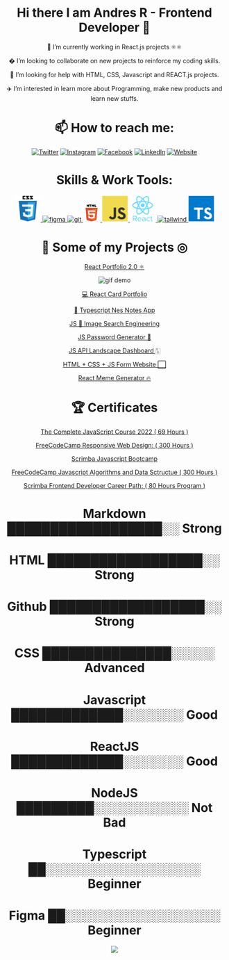 <div align="center" >

 <h1 align="center"> Hi there I am Andres R - Frontend Developer 👋 </h1>

 <p>  📇 I’m currently working in React.js projects ⚛⚛️ </p>
 
 � I’m looking to collaborate on new projects to reinforce my coding skills.
 
👾 I’m looking for help with HTML, CSS, Javascript and REACT.js projects.

 ✈️ I’m interested in learn more about Programming, make new products and learn new stuffs.

</div>

<div align="center" > 

 <h1 align="center">  📫 How to reach me:  </h1>
 
[	![Twitter](https://img.shields.io/badge/Twitter-%231DA1F2.svg?style=for-the-badge&logo=Twitter&logoColor=white)](https://twitter.com/andrustn)
[![Instagram](https://img.shields.io/badge/Instagram-%23E4405F.svg?style=for-the-badge&logo=Instagram&logoColor=white)](https://www.instagram.com/andrustn/)
[![Facebook](https://img.shields.io/badge/Facebook-%231877F2.svg?style=for-the-badge&logo=Facebook&logoColor=white)](https://www.facebook.com/andrustn)
[![LinkedIn](https://img.shields.io/badge/linkedin-%230077B5.svg?style=for-the-badge&logo=linkedin&logoColor=white)](https://www.linkedin.com/in/andrustn/)
[	![Website](https://img.shields.io/badge/react-%2320232a.svg?style=for-the-badge&logo=react&logoColor=%2361DAFB)](https://react-portfolio22.netlify.app/)

</div>

<h1 align="center"> Skills & Work Tools: </h1>

<div align="center" > 

<p align="center"> <a href="https://www.w3schools.com/css/" target="_blank" rel="noreferrer"> <img src="https://raw.githubusercontent.com/devicons/devicon/master/icons/css3/css3-original-wordmark.svg" alt="css3" width="60" height="60"/> </a> 
<a href="https://www.figma.com/" target="_blank" rel="noreferrer"> <img src="https://www.vectorlogo.zone/logos/figma/figma-icon.svg" alt="figma" width="40" height="40"/> </a> <a href="https://git-scm.com/" target="_blank" rel="noreferrer"> 
<img src="https://www.vectorlogo.zone/logos/git-scm/git-scm-icon.svg" alt="git" width="60" height="60"/> </a> <a href="https://www.w3.org/html/" target="_blank" rel="noreferrer"> <img src="https://raw.githubusercontent.com/devicons/devicon/master/icons/html5/html5-original-wordmark.svg" alt="html5" width="40" height="40"/> </a> <a href="https://developer.mozilla.org/en-US/docs/Web/JavaScript" target="_blank" rel="noreferrer"> 
<img src="https://raw.githubusercontent.com/devicons/devicon/master/icons/javascript/javascript-original.svg" alt="javascript" width="60" height="60"/> </a> <a href="https://reactjs.org/" target="_blank" rel="noreferrer">
<img src="https://raw.githubusercontent.com/devicons/devicon/master/icons/react/react-original-wordmark.svg" alt="react" width="60" height="60"/> </a> <a href="https://tailwindcss.com/" target="_blank" rel="noreferrer"> <img src="https://www.vectorlogo.zone/logos/tailwindcss/tailwindcss-icon.svg" alt="tailwind" width="60" height="60"/> </a> <a href="https://www.typescriptlang.org/" target="_blank" rel="noreferrer">
<img src="https://raw.githubusercontent.com/devicons/devicon/master/icons/typescript/typescript-original.svg" alt="typescript" width="60" height="60"/> </a> </p>

</div>

<div align="center" >

 <h1> 💾 Some of my Projects ◎ </h1>
 
 
  <a href="https://react-dev-app.netlify.app/" target="_blank" rel="noopener noreferrer" > React Portfolio 2.0 ⚛️ </a> 
 
 
 ![gif demo](https://user-images.githubusercontent.com/77374408/193432717-617bc395-c0d4-48ef-bd58-86504597e084.gif)
 
 


 <a href="https://react-dev-app.netlify.app/" target="_blank" rel="noopener noreferrer" > 💻 React Card Portfolio </a>   

<a href="https://css-nes-notes-markdown.vercel.app/" target="_blank" rel="noopener noreferrer" > 📝 Typescript Nes Notes App </a>

 <a href="https://devandres.netlify.app/image%20search%20engineering/portfolio-itemdos" target="_blank" rel="noopener noreferrer" > JS 📸 Image Search Engineering </a>


 <a href="https://rpg-tau.vercel.app/" target="_blank" rel="noopener noreferrer" > JS Password Generator 🔐 </a>


 <a href="https://api-dashboard-iota.vercel.app/" target="_blank" rel="noopener noreferrer" > JS API Landscape Dashboard 🀧 </a>


 <a href="https://form-website.vercel.app/" target="_blank" rel="noopener noreferrer" > HTML + CSS + JS Form Website ⬜️ </a>

 <a href="https://react-meme-generator-nine.vercel.app/" target="_blank" rel="noopener noreferrer" > React Meme Generator 🔥 </a>

</div>

<div align="center" >

<h1> 🏆 Certificates </h1>

   <a href="https://www.udemy.com/certificate/UC-93bdd64a-c2fb-4a0c-9347-082f01eb919b/" target="_blank" rel="noopener noreferrer">  The Complete JavaScript Course 2022 ( 69 Hours ) </a> 
 
   <a href="https://www.freecodecamp.org/certification/andrustn/responsive-web-design" target="_blank" rel="noopener noreferrer"> FreeCodeCamp Responsive Web Design: ( 300 Hours ) </a>
 
   <a href="https://scrimba.com/certificate/uWKx6Gt6/gjavascript" target="_blank" rel="noopener noreferrer"> Scrimba Javascript Bootcamp </a>
 
   <a href="https://www.freecodecamp.org/certification/andrustn/javascript-algorithms-and-data-structures" target="_blank" rel="noopener noreferrer"> FreeCodeCamp Javascript Algorithms and Data Sctructue ( 300 Hours ) </a>
 
   <a href="https://scrimba.com/certificate/uWKx6Gt6/gfrontend" > Scrimba Frontend Developer Career Path: ( 80 Hours Program ) </a>

# Markdown    ██████████████████░░  Strong
# HTML        ██████████████████░░  Strong
# Github      ██████████████████░░  Strong
# CSS         ███████████████░░░░░  Advanced
# Javascript  █████████████░░░░░░░  Good
# ReactJS     █████████████░░░░░░░  Good 
# NodeJS      █████████░░░░░░░░░░░  Not Bad
# Typescript  ██░░░░░░░░░░░░░░░░░░  Beginner
# Figma       ██░░░░░░░░░░░░░░░░░░  Beginner


![](https://visitor-badge-reloaded.herokuapp.com/badge?page_id=devandres22&color=55acb7&style=for-the-badge&logo=Github)


</div>
